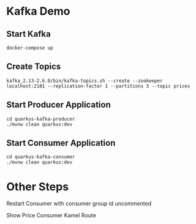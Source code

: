 # Kafka Demo

## Start Kafka

`docker-compose up`

## Create Topics

`kafka_2.13-2.6.0/bin/kafka-topics.sh --create --zookeeper localhost:2181 --replication-factor 1 --partitions 3 --topic prices`

## Start Producer Application

`cd quarkus-kafka-producer`  
`./mvnw clean quarkus:dev`

## Start Consumer Application

`cd quarkus-kafka-consumer`  
`./mvnw clean quarkus:dev`

# Other Steps

Restart Consumer with consumer group id uncommented

Show Price Consumer Kamel Route
